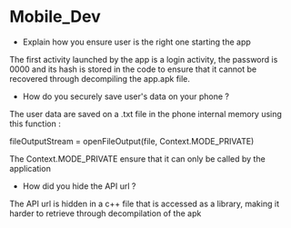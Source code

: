 # Mobile_Dev

- Explain how you ensure user is the right one starting the app

The first activity launched by the app is a login activity, the password is 0000 and its hash is stored in the code to ensure that it cannot be recovered through decompiling the app.apk file.


- How do you securely save user's data on your phone ?

The user data are saved on a .txt file in the phone internal memory using this function :

fileOutputStream = openFileOutput(file, Context.MODE_PRIVATE)

The Context.MODE_PRIVATE ensure that it can only be called by the application

- How did you hide the API url ?

The API url is hidden in a c++ file that is accessed as a library, making it harder to retrieve through decompilation of the apk
